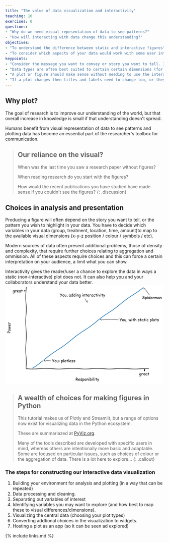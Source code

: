 ```yaml
---
title: "The value of data visualization and interactivity"
teaching: 10
exercises: 0
questions:
- "Why do we need visual repesentation of data to see patterns?"
- "How will interacting with data change this understanding?"
objectives:
- "To understand the difference between static and interactive figures"
- "To consider which aspects of your data would work with some user interaction"
keypoints:
- "Consider the message you want to convey or story you want to tell. Is it clearer with some interactivity?"
- "Data types are often best suited to certain certain dimensions (for example timeseries as a continuous x-axis, rather than coloured groups)"
- "A plot or figure should make sense without needing to use the interactivity"
- "If a plot changes then titles and labels need to change too, or they will be inaccurate or misleading"
---
```


## Why plot?
The goal of research is to improve our understanding of the world, but that overall increase in knowledge is small if that understanding doesn't spread.  

Humans benefit from visual representation of data to see patterns and plotting data has become an essential part of the researcher's toolbox for communication.

> ## Our reliance on the visual?
> When was the last time you saw a research paper without figures?
>
> When reading research do you start with the figures?
>
> How would the recent publications you have studied have made sense if you couldn't see the figures?
{: .discussion}

## Choices in analysis and presentation
Producing a figure will often depend on the story you want to tell, or the pattern you wish to highlight in your data. 
You have to decide which variables in your data (group, treatment, location, time, amount)to map to the available visual dimensions (x-y-z position / colour / symbols / etc).

Modern sources of data often present additional problems, those of density and complexity, that require further choices relating to aggregation and ommission. All of these aspects require choices and this can force a certain interpretation on your audience, a limit what you can show.

Interactivity gives the reader/user a chance to explore the data in ways a static (non-interactive) plot does not.  It can also help you and your collaborators understand your data better.
![Plotting can be used to enlighten, interactivity can allow exploration](../fig/plotting_power.png)

> ## A wealth of choices for making figures in Python
> This tutorial makes us of Plotly and Streamlit, but a range of options now exist for visualizing data in the Python ecosystem.  
>
> These are summariazed at [PyViz.org](https://pyviz.org/tools.html).
>
> Many of the tools described are developed with specific users in mind, whereas others are intentionally more basic and adaptable. Some are focused on particular issues, such as choices of colour or the aggregation of data. There is a lot here to explore...
{: .callout}

### The steps for constructing our interactive data visualization
  1. Building your environment for analysis and plotting (in a way that can be repeated)
  2. Data processing and cleaning. 
  3. Separating out variables of interest
  4. Identifying variables you may want to explore (and how best to map these to visual differences/dimensions).
  5. Visualizing the central data (choosing your plot types)
  6. Converting addtional choices in the visualization to widgets.
  7. Hosting a plot as an app (so it can be seen ad explored)

{% include links.md %}
